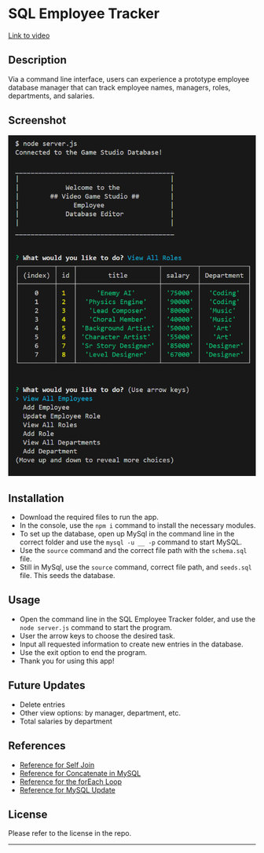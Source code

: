 # SQL Employee Tracker

[Link to video](https://drive.google.com/file/d/188Mk4dFZG_LAxYiaBhPDDzbXM4fxGAfE/view)

## Description
Via a command line interface, users can experience a prototype employee database manager that can track employee names, managers, roles, departments, and salaries. 

## Screenshot
![App Screenshot](./images/sql-tracker-screenshot.PNG)

## Installation
* Download the required files to run the app. 
* In the console, use the `npm i` command to install the necessary modules. 
* To set up the database, open up MySql in the command line in the correct folder and use the `mysql -u __ -p` command to start MySQL. 
* Use the `source` command and the correct file path with the `schema.sql` file.
* Still in MySql, use the `source` command, correct file path, and `seeds.sql` file. This seeds the database.

## Usage
* Open the command line in the SQL Employee Tracker folder, and use the `node server.js` command to start the program.
* User the arrow keys to choose the desired task. 
* Input all requested information to create new entries in the database.
* Use the exit option to end the program. 
* Thank you for using this app!

## Future Updates
* Delete entries
* Other view options: by manager, department, etc. 
* Total salaries by department

## References
* [Reference for Self Join](https://learnsql.com/blog/what-is-self-join-sql/)
* [Reference for Concatenate in MySQL](https://www.w3schools.com/sql/trysqlserver.asp?filename=trysql_func_sqlserver_concat_ws2)
* [Reference for the forEach Loop](https://developer.mozilla.org/en-US/docs/Web/JavaScript/Reference/Global_Objects/Array/forEach)
* [Reference for MySQL Update](https://www.w3schools.com/mysql/mysql_update.asp)

## License
Please refer to the license in the repo.

- - -
